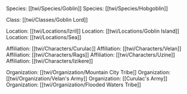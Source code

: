 Species: [[twi/Species/Goblin]]
Species: [[twi/Species/Hobgoblin]]

Class: [[twi/Classes/Goblin Lord]]

Location: [[twi/Locations/Izril]]
Location: [[twi/Locations/Goblin Island]]
Location: [[twi/Locations/Sea]]

Affiliation: [[twi/Characters/Curulac]]
Affiliation: [[twi/Characters/Velan]]
Affiliation: [[twi/Characters/Rags]]
Affiliation: [[twi/Characters/Uzine]]
Affiliation: [[twi/Characters/Izikere]]

Organization: [[twi/Organization/Mountain City Tribe]]
Organization: [[twi/Organization/Velan's Army]]
Organization: [[Curulac's Army]]
Organization: [[twi/Organization/Flooded Waters Tribe]]

